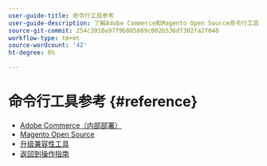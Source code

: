 ```yaml
---
user-guide-title: 命令行工具参考
user-guide-description: 了解Adobe Commerce和Magento Open Source命令行工具的所有可用命令、参数和选项。
source-git-commit: 254c3910a97f9b085889c002b536df302fa2f040
workflow-type: tm+mt
source-wordcount: '42'
ht-degree: 0%

---
```



# 命令行工具参考 {#reference}

- [Adobe Commerce（内部部署）](commerce-on-premises.md)
- [Magento Open Source](magento-open-source.md)
- [升级兼容性工具](uct.md)
- [返回到操作指南](https://experienceleague.adobe.com/docs/commerce-operations/operational-guides/home.html)
